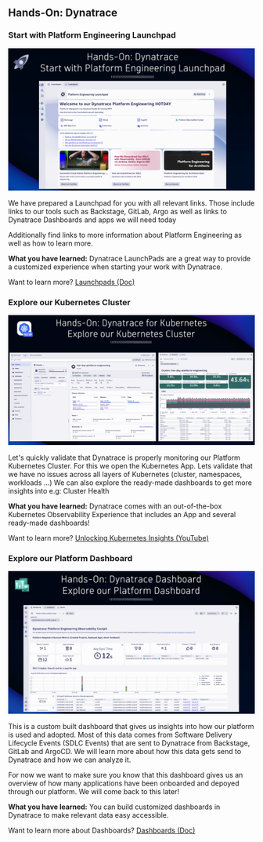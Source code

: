 ## Hands-On: Dynatrace

### Start with Platform Engineering Launchpad

![Platform Engineering Launchpad](../../../assets/images/02_04_dynatrace_launchpad.png)

We have prepared a Launchpad for you with all relevant links. Those include links to our tools such as Backstage, GitLab, Argo as well as links to Dynatrace Dashboards and apps we will need today

Additionally find links to more information about Platform Engineering as well as how to learn more.

**What you have learned:**
Dynatrace LaunchPads are a great way to provide a customized experience when starting your work with Dynatrace.

Want to learn more? [Launchpads (Doc)](https://docs.dynatrace.com/docs/discover-dynatrace/get-started/dynatrace-ui/launchpads)

### Explore our Kubernetes Cluster

![Explore Kubernetes](../../../assets/images/02_04_dynatrace_explore_kubernetes.png)

Let's quickly validate that Dynatrace is properly monitoring our Platform Kubernetes Cluster. For this we open the Kubernetes App.
Lets validate that we have no issues across all layers of Kubernetes (cluster, namespaces, workloads ...)
We can also explore the ready-made dashboards to get more insights into e.g: Cluster Health

**What you have learned:**
Dynatrace comes with an out-of-the-box Kubernetes Observability Experience that includes an App and several ready-made dashboards!

Want to learn more? [Unlocking Kubernetes Insights (YouTube)](https://www.youtube.com/watch?v=Qxt3XAMJNhA)

### Explore our Platform Dashboard

![Explore Platform Dashboard](../../../assets/images/02_04_dynatrace_explore_dashboard.png)

This is a custom built dashboard that gives us insights into how our platform is used and adopted. Most of this data comes from Software Delivery Lifecycle Events (SDLC Events) that are sent to Dynatrace from Backstage, GitLab and ArgoCD. We will learn more about how this data gets send to Dynatrace and how we can analyze it.

For now we want to make sure you know that this dashboard gives us an overview of how many applications have been onboarded and depoyed through our platform. We will come back to this later!

**What you have learned:**
You can build customized dashboards in Dynatrace to make relevant data easy accessible.

Want to learn more about Dashboards? [Dashboards (Doc)](https://docs.dynatrace.com/docs/analyze-explore-automate/dashboards-and-notebooks/dashboards-new)